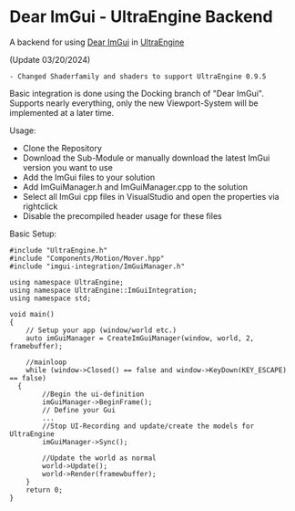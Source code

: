 # Dear ImGui - UltraEngine Backend

A backend for using [Dear ImGui](https://github.com/ocornut/imgui) in [UltraEngine
](https://www.ultraengine.com/)

(Update 03/20/2024)

	- Changed Shaderfamily and shaders to support UltraEngine 0.9.5

Basic integration is done using the Docking branch of "Dear ImGui".
Supports nearly everything, only the new Viewport-System will be implemented at a later time.

Usage:

 - Clone the Repository
 - Download the Sub-Module or manually download the latest ImGui version you want to use
 - Add the ImGui files to your solution
 - Add ImGuiManager.h and ImGuiManager.cpp to the solution
 - Select all ImGui cpp files in VisualStudio and open the properties via rightclick
 - Disable the precompiled header usage for these files

Basic Setup:

    #include "UltraEngine.h"
    #include "Components/Motion/Mover.hpp"
    #include "imgui-integration/ImGuiManager.h"
    
    using namespace UltraEngine;
    using namespace UltraEngine::ImGuiIntegration;
    using namespace std;
 
	void main()
	{
		// Setup your app (window/world etc.)
		auto imGuiManager = CreateImGuiManager(window, world, 2, framebuffer);
		
		//mainloop
		while (window->Closed() == false and window->KeyDown(KEY_ESCAPE) == false)
	  {
	        //Begin the ui-definition
	        imGuiManager->BeginFrame();
	        // Define your Gui
	        ...
	        //Stop UI-Recording and update/create the models for UltraEngine
	        imGuiManager->Sync();
			
			//Update the world as normal
			world->Update();
			world->Render(framewbuffer);
		}
		return 0;
	}
